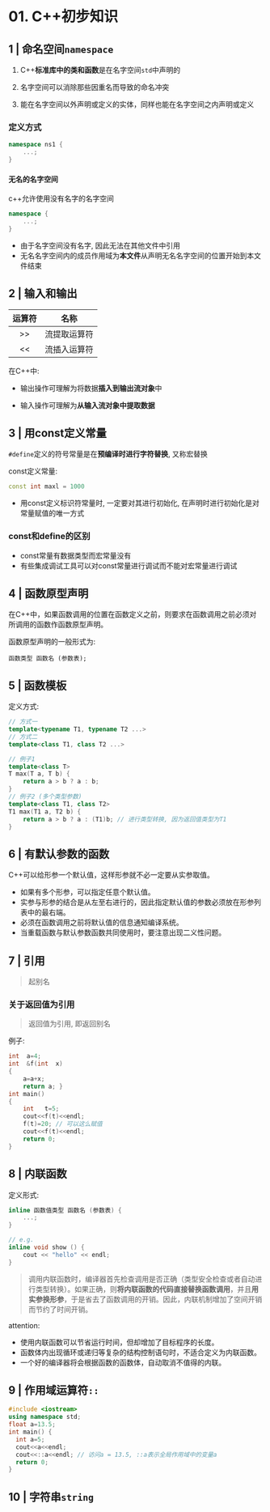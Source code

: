 # 01. C++初步知识

## 1 | 命名空间`namespace`

1. C++**标准库中的类和函数**是在名字空间`std`中声明的

2. 名字空间可以消除那些因重名而导致的命名冲突

3. 能在名字空间以外声明或定义的实体，同样也能在名字空间之内声明或定义

### 定义方式

```c++
namespace ns1 {
    ...;
}
```

#### 无名的名字空间

c++允许使用没有名字的名字空间

```c++
namespace {
    ...;
}
```

- 由于名字空间没有名字, 因此无法在其他文件中引用
- 无名名字空间内的成员作用域为**本文件**从声明无名名字空间的位置开始到本文件结束

## 2 | 输入和输出

| 运算符 |     名称     |
| :----: | :----------: |
|   >>   | 流提取运算符 |
|   <<   | 流插入运算符 |

在C++中:

- 输出操作可理解为将数据**插入到输出流对象**中

- 输入操作可理解为**从输入流对象中提取数据**

## 3 | 用const定义常量

`#define`定义的符号常量是在**预编译时进行字符替换**, 又称宏替换

const定义常量:

```cpp
const int maxl = 1000
```

- 用const定义标识符常量时, 一定要对其进行初始化, 在声明时进行初始化是对常量赋值的唯一方式

### const和define的区别

- const常量有数据类型而宏常量没有
- 有些集成调试工具可以对const常量进行调试而不能对宏常量进行调试

## 4 | 函数原型声明

在C++中，如果函数调用的位置在函数定义之前，则要求在函数调用之前必须对所调用的函数作函数原型声明。

函数原型声明的一般形式为:

```
函数类型 函数名 (参数表);
```

## 5 | 函数模板

定义方式:

```cpp
// 方式一
template<typename T1, typename T2 ...>
// 方式二
template<class T1, class T2 ...>

// 例子1
template<class T>
T max(T a, T b) {
    return a > b ? a : b;
}
// 例子2 (多个类型参数)
template<class T1, class T2>
T1 max(T1 a, T2 b) {
    return a > b ? a : (T1)b; // 进行类型转换, 因为返回值类型为T1
}
```

## 6 | 有默认参数的函数

C++可以给形参一个默认值，这样形参就不必一定要从实参取值。

- 如果有多个形参，可以指定任意个默认值。
- 实参与形参的结合是从左至右进行的，因此指定默认值的参数必须放在形参列表中的最右端。
- 必须在函数调用之前将默认值的信息通知编译系统。
- 当重载函数与默认参数函数共同使用时，要注意出现二义性问题。              

## 7 | 引用

> 起别名

### 关于返回值为引用

> 返回值为引用, 即返回别名

例子:

```cpp
int  a=4;
int  &f(int  x)
{    
    a=a+x;
    return a; }
int main()
{    
    int   t=5;
    cout<<f(t)<<endl;
    f(t)=20; // 可以这么赋值
    cout<<f(t)<<endl;
    return 0; 
}
```

## 8 | 内联函数

定义形式:

```cpp
inline 函数值类型 函数名 (参数表) {
	...;
}

// e.g.
inline void show () {
	cout << "hello" << endl;
}
```

>  调用内联函数时，编译器首先检查调用是否正确（类型安全检查或者自动进行类型转换）。如果正确，则**将内联函数的代码直接替换函数调用**，并且**用实参换形参**，于是省去了函数调用的开销。因此，内联机制增加了空间开销而节约了时间开销。

attention:

- 使用内联函数可以节省运行时间，但却增加了目标程序的长度。
- 函数体内出现循环或递归等复杂的结构控制语句时，不适合定义为内联函数。
- 一个好的编译器将会根据函数的函数体，自动取消不值得的内联。          

## 9 | 作用域运算符`::`

```cpp
#include <iostream>
using namespace std;
float a=13.5;
int main() {
  int a=5;
  cout<<a<<endl;
  cout<<::a<<endl; // 访问a = 13.5, ::a表示全局作用域中的变量a
  return 0;
}
```

## 10 | 字符串`string`



















